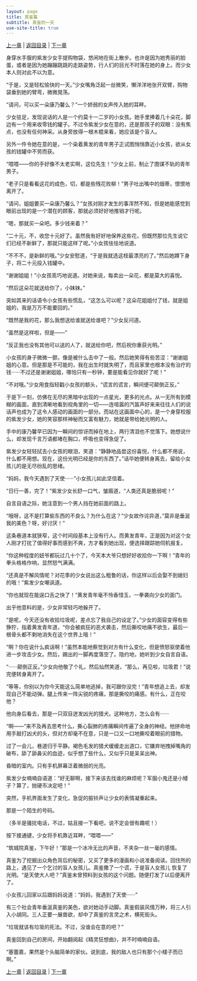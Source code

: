 ```yaml
---
layout: page
title: 真鉴篇
subtitle: 真鉴的一天
use-site-title: true
---
```


[上一章](/Novels/Rec/argue-on-justice) | [返回目录](/Novels/Rec/index) | [下一章](/Novels/Rec/phone-call)


身穿水手服的紫发少女手提购物袋，悠闲地在街上散步。也许是因为她秀丽的脸蛋，或者是因为她蹦蹦跳跳的走路姿势，行人们的目光不时落在她的身上。而少女本人则对此不以为意。

“于是，又是轻松愉快的一天。”少女嘴角泛起一丝微笑，懒洋洋地张开双臂，购物袋垂到她的臂弯，微微晃荡。

“请问，可以买一朵康乃馨么？”一个娇弱的女声传入她的耳畔。

少女驻足，发现说话的人是一个约莫十一二岁的小女孩。她手里捧着几十朵花，脚边有一个用来收零钱的罐子。不过令紫发少女在意的，还是那孩子的双眼：没有焦点，也没有任何神采。从身旁放得一根木棍来看，她应该是个盲人。

另外一件令她在意的是，一个染着黄发的青年男子正试图悄悄靠近小女孩，欲从女孩的钱罐中不劳而获。

“喂喂——你的手好像不太老实啊，这位先生！”少女上前，制止了图谋不轨的青年男子。

“老子只是看看这花的成色，切，都是些残花败柳！”男子吐出嘴中的烟蒂，恨恨地离开了。

“请问，姐姐要买一朵康乃馨么？”女孩对刚才发生的事浑然不知，但是她能感觉到眼前出现的是一个潜在的顾客，那就必须好好地推销才行呢。

“嗯，那就买一朵吧。多少钱来着？”

“二十元，不，收您十元好了。虽然我有好好地保养这些花，但既然那位先生说它们已经不新鲜了，那就只能这样了呢。”小女孩怯怯地说道。

“不不不，是新鲜的哦。”少女安慰道，“于是我就选这枝最漂亮的了。”然后她蹲下身子，将二十元投入钱罐中。

“谢谢姐姐！”小女孩乖巧地说道。对她来说，每卖出一朵花，都是莫大的喜悦。

“然后这朵花就送给你了，小妹妹。”

突如其来的话语令小女孩有些慌乱，“这怎么可以呢？这朵花姐姐付了钱，就是姐姐的，我是万万不能要回的。”

“既然是我的花，那么我想送给谁就送给谁吧？”少女反问道。

“虽然是这样啦，但是——”

“反正我也没有其他可以送的人了，就送给你吧，然后祝你重获光明。”

小女孩的身子微微一颤，像是被什么击中了一般。然后她笑得有些苦涩：“谢谢姐姐的心意。但是那是不可能的，我在出生时就失明了，而且家里也根本没有治疗的钱······不过还是谢谢姐姐，哪怕只有一秒钟，要是能看见你就好了呢！”

“不对哦。”少女用食指轻戳小女孩的额头，“谎言的谎言，瞬间便可颠倒正反。”

于是下一刻，仿佛在无尽的黑暗中出现的一点星光，更多的光点。从一无所有到模糊的画面，直到清晰地看到视角里的一切——连喧嚣的汽笛声好来来往往人们的说话声也成为了这令人感动的画面的一部分。而站在这画面中心的，是一个身穿校服的紫发少女，她的笑容那样神秘而又富有魅力，她就是带给她光明的人。

手中的康乃馨早已因为一瞬间的惊讶而掉在地上，两行清泪也不觉落下。她想说什么，却发现千言万语都堵在胸口，呼吸也变得急促了。

紫发少女轻轻拭去小女孩的眼泪，笑道：“静静地品尝这份喜悦，什么都不用说，什么都不用想。现在，这份光明已经是你的东西了。”话毕她便转身离去，留给小女孩儿的是无尽纷乱的思绪。

“妈妈，我今天遇到了天使······”小女孩儿如此坚信着。

“日行一善，完了！”紫发少女长舒一口气，皱眉道，“人类还真是脆弱呢！”

自言自语之际，她注意到一个男人挡在她前面的路上。

“哦呀，这不是打算偷东西的不良么？为什么在这？”少女故作诧异道，”莫非是垂涎我的美色？呀，好讨厌！”

这条巷道本就狭窄，这个时间段基本上没有行人。而黄发青年，正是因为对这个女人刚才打扰了值得好事而感到不爽，方才看到她出现，便选择跟踪她伺机报复。

“你这种程度的妞爷都玩过几十个了，今天本大爷只想好好收拾你一下啊！”青年的拳头格格作响，显然怒气满满。

“还真是不解风情呢？对花季的少女说出这么粗鲁的话，你这样以后会娶不到媳妇的哦！”紫发少女嘲讽道。

“你也就现在能逞口舌之快了！”黄发青年毫不怜香惜玉，一拳袭向少女的面门。

出乎他意料的是，少女非常轻巧地躲开了。

“是呢，今天还没有收拾垃圾呢，差点忘了我自己的设定了。”少女的面容变得有些狰狞，指着黄发青年道，“你会被疯狂的恶犬袭击，然后撕咬地痛不欲生，最后一根骨头都不剩地消失在这个世界上哦！”

“啊？你在说什么疯话啊！”虽然本能地察觉到对方有什么变化，但是愤怒驱使着他进一步攻击少女。然后，踢出的一脚再度落空了。隐约地，她听到少女自言自语。

“······颠倒正反。”少女向他敬了个礼，然后灿然笑道，“那么，再见啦，垃圾君！”说完便转身离开了。

“等等，你别以为你今天能这么简单地逃掉，我可跟你没完！”青年想追上去，却发现自己不能动弹。腿上传来一阵尖锐的疼痛，那是撕咬的痛感。有什么，正在咬他？

他向身后看去，那是一只双目迸发凶光的猎犬。这种地方，怎么会有······

“啊——”来不及再去思考什么，撕心裂肺的疼痛瞬间传遍了全身的神经。他拼命地用手敲打凶犬的头，但对方却毫不在意，只是一口又一口地撕咬着眼前的猎物。

过了一会儿，巷道归于平静。褐色毛发的猎犬缓缓走出道口，它嫌弃地拽掉嘴角的破布，舔了舔鼻尖的血迹，似乎想了些什么，又似乎只是呆呆出神。

昏暗的室内。只有手机屏幕泛着微弱的光亮。

紫发少女喃喃自语道：“好无聊啊，接下来该去找谁的麻烦呢？军服小鬼还是小矮子？算了，抛硬币决定吧！”

突然，手机界面发生了变化，急促的振铃声让少女的表情凝重起来。

那是一个陌生的号码。

（多半是骚扰电话，不过，姑且接一下看吧，说不定会很有趣呢！）

按下接通键，少女将手机靠近耳畔，“喂喂——”

“筑城院真鉴，下午好！”那是一个冰冷无比的声音，不夹杂一丝一毫的感情。



真鉴为了挖掘出众角色背后的秘密，又买了更多的漫画和小说准备阅读。回住所的路上，遇见了一个乞讨的盲人女孩儿。真鉴撒了一个谎，于是盲人女孩儿
恢复了光明。“是天使大人吧？”真鉴未曾预料到女孩的这个问题。随便打发了以后便离开了。

小女孩儿回家以后跟妈妈说道：“妈妈，我遇到了天使······”

有三个社会青年垂涎真鉴的美色，欲对她动手动脚。真鉴假装风情万种，将三人引入小胡同。三人正要一展兽欲，却中了真鉴的言灵之术，横死街头。

“垃圾就该有垃圾的死法。不过，没谁会在意的吧？”

真鉴回到自己的房间，开始翻阅起《精灵狂想曲》，并不时喃喃自语。

“塞蕾嘉，果然是个头脑简单的家伙。说到底，我的敌人也只有那个小矮子而已啊。”




[上一章](/Novels/Rec/argue-on-justice) | [返回目录](/Novels/Rec/index) | [下一章](/Novels/Rec/phone-call)




